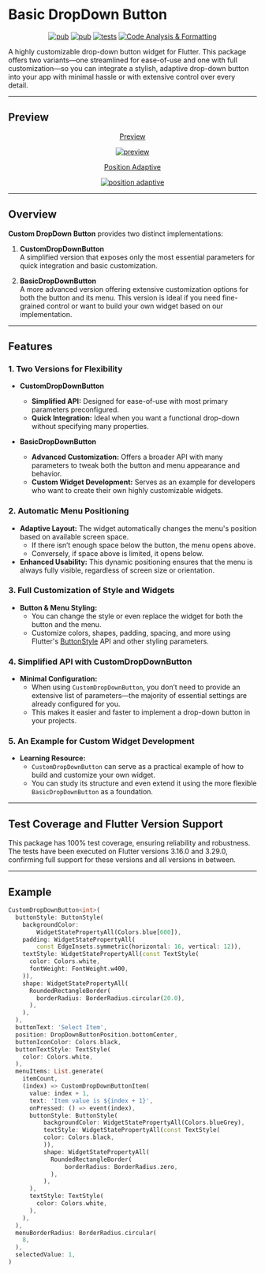 # Basic DropDown Button

<p align="center">
  <a href="https://pub.dev/packages/basic_dropdown_button "><img src="https://img.shields.io/pub/v/basic_dropdown_button " alt="pub"></a>
  <a href="https://app.codecov.io/github/DemienIlnutskiy/flutter_basic_dropdown_button"><img src="https://img.shields.io/codecov/c/github/DemienIlnutskiy/flutter_basic_dropdown_button" alt="pub"></a>
  <a href="https://github.com/DemienIlnutskiy/flutter_basic_dropdown_button/actions/workflows/generate_code_coverate.yaml"><img src="https://img.shields.io/github/actions/workflow/status/DemienIlnutskiy/flutter_basic_dropdown_button/generate_code_coverate.yaml?event=push&branch=main&label=tests&logo=github" alt="tests"></a>
  <a href="https://github.com/DemienIlnutskiy/flutter_basic_dropdown_button/actions/workflows/ci.yaml">
    <img src="https://img.shields.io/github/actions/workflow/status/DemienIlnutskiy/flutter_basic_dropdown_button/ci.yaml?event=pull_request&label=Code%20Analysis%20%26%20Formatting&logo=github" 
        alt="Code Analysis & Formatting">
  </a>
</p>

A highly customizable drop-down button widget for Flutter. This package offers two variants—one streamlined for ease-of-use and one with full customization—so you can integrate a stylish, adaptive drop-down button into your app with minimal hassle or with extensive control over every detail.

---

## Preview

<p align="center">
  <a href="https://github.com/DemienIlnutskiy/flutter_basic_dropdown_button/blob/main/lib/custom_dropdown_button.dart">
   Preview
  </a>
</p>

<p align="center">
  <a href="https://github.com/DemienIlnutskiy/flutter_basic_dropdown_button/blob/main/assets/read_me/preview.png">
    <img src="https://raw.githubusercontent.com/DemienIlnutskiy/flutter_basic_dropdown_button/main/assets/read_me/preview.png" alt="preview">
  </a>
</p>

<p align="center">
  <a href="https://github.com/DemienIlnutskiy/flutter_basic_dropdown_button/blob/main/lib/basic_dropwon_button_widget.dart">
   Position Adaptive
  </a>
</p>

<p align="center">
  <a href="https://github.com/DemienIlnutskiy/flutter_basic_dropdown_button/blob/main/assets/read_me/adaptive_menu_position.gif">
    <img src="https://raw.githubusercontent.com/DemienIlnutskiy/flutter_basic_dropdown_button/main/assets/read_me/adaptive_menu_position.gif" alt="position adaptive">
  </a>
</p>

---

## Overview

**Custom DropDown Button** provides two distinct implementations:

1. **CustomDropDownButton**  
   A simplified version that exposes only the most essential parameters for quick integration and basic customization.

2. **BasicDropDownButton**  
   A more advanced version offering extensive customization options for both the button and its menu. This version is ideal if you need fine-grained control or want to build your own widget based on our implementation.

---

## Features

### 1. Two Versions for Flexibility

- **CustomDropDownButton**  
  - **Simplified API:** Designed for ease-of-use with most primary parameters preconfigured.
  - **Quick Integration:** Ideal when you want a functional drop-down without specifying many properties.

- **BasicDropDownButton**  
  - **Advanced Customization:** Offers a broader API with many parameters to tweak both the button and menu appearance and behavior.
  - **Custom Widget Development:** Serves as an example for developers who want to create their own highly customizable widgets.

### 2. Automatic Menu Positioning

- **Adaptive Layout:** The widget automatically changes the menu's position based on available screen space.
  - If there isn’t enough space below the button, the menu opens above.
  - Conversely, if space above is limited, it opens below.
- **Enhanced Usability:** This dynamic positioning ensures that the menu is always fully visible, regardless of screen size or orientation.

### 3. Full Customization of Style and Widgets

- **Button & Menu Styling:**  
  - You can change the style or even replace the widget for both the button and the menu.
  - Customize colors, shapes, padding, spacing, and more using Flutter's [ButtonStyle](https://api.flutter.dev/flutter/material/ButtonStyle-class.html) API and other styling parameters.

### 4. Simplified API with CustomDropDownButton

- **Minimal Configuration:**  
  - When using `CustomDropDownButton`, you don’t need to provide an extensive list of parameters—the majority of essential settings are already configured for you.
  - This makes it easier and faster to implement a drop-down button in your projects.

### 5. An Example for Custom Widget Development

- **Learning Resource:**  
  - `CustomDropDownButton` can serve as a practical example of how to build and customize your own widget.
  - You can study its structure and even extend it using the more flexible `BasicDropDownButton` as a foundation.

---

## Test Coverage and Flutter Version Support

This package has 100% test coverage, ensuring reliability and robustness. The tests have been executed on Flutter versions 3.16.0 and 3.29.0, confirming full support for these versions and all versions in between.

---

## Example

```dart
CustomDropDownButton<int>(
  buttonStyle: ButtonStyle(
    backgroundColor:
        WidgetStatePropertyAll(Colors.blue[600]),
    padding: WidgetStatePropertyAll(
        const EdgeInsets.symmetric(horizontal: 16, vertical: 12)),
    textStyle: WidgetStatePropertyAll(const TextStyle(
      color: Colors.white,
      fontWeight: FontWeight.w400,
    )),
    shape: WidgetStatePropertyAll(
      RoundedRectangleBorder(
        borderRadius: BorderRadius.circular(20.0),
      ),
    ),
  ),
  buttonText: 'Select Item',
  position: DropDownButtonPosition.bottomCenter,
  buttonIconColor: Colors.black,
  buttonTextStyle: TextStyle(
    color: Colors.white,
  ),
  menuItems: List.generate(
    itemCount,
    (index) => CustomDropDownButtonItem(
      value: index + 1,
      text: 'Item value is ${index + 1}',
      onPressed: () => event(index),
      buttonStyle: ButtonStyle(
          backgroundColor: WidgetStatePropertyAll(Colors.blueGrey),
          textStyle: WidgetStatePropertyAll(const TextStyle(
          color: Colors.black,
          )),
          shape: WidgetStatePropertyAll(
            RoundedRectangleBorder(
                borderRadius: BorderRadius.zero,
            ),
          ),
      ),
      textStyle: TextStyle(
        color: Colors.white,
      ),
    ),
  ),
  menuBorderRadius: BorderRadius.circular(
    8,
  ),
  selectedValue: 1,
)